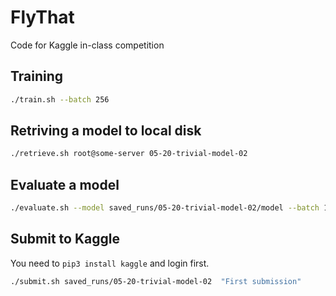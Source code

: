 # FlyThat

Code for Kaggle in-class competition

## Training

```bash
./train.sh --batch 256
```

## Retriving a model to local disk

```bash
./retrieve.sh root@some-server 05-20-trivial-model-02
```

## Evaluate a model

```bash
./evaluate.sh --model saved_runs/05-20-trivial-model-02/model --batch 16
```

## Submit to Kaggle

You need to `pip3 install kaggle` and login first.

```bash
./submit.sh saved_runs/05-20-trivial-model-02  "First submission"
```
